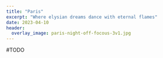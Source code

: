 ```yaml
---
title: "Paris"
excerpt: "Where elysian dreams dance with eternal flames"
date: 2023-04-10
header:
  overlay_image: paris-night-off-focous-3v1.jpg
---
```


#TODO